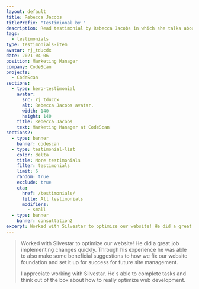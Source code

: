 ```yaml
---
layout: default
title: Rebecca Jacobs
titlePrefix: "Testimional by "
description: Read testimonial by Rebecca Jacobs in which she talks about her positive experience in working with Silvestar Bistrović.
tags:
  - testimonials
type: testimonials-item
avatar: rj_tducdx
date: 2021-04-06
position: Marketing Manager
company: CodeScan
projects:
  - CodeScan
sections:
  - type: hero-testimonial
    avatar:
      src: rj_tducdx
      alt: Rebecca Jacobs avatar.
      width: 140
      height: 140
    title: Rebecca Jacobs
    text: Marketing Manager at CodeScan
sections2:
  - type: banner
    banner: codescan
  - type: testimonial-list
    color: delta
    title: More testimonials
    filter: testimonials
    limit: 6
    random: true
    exclude: true
    cta:
      href: /testimonials/
      title: All testimonials
      modifiers:
        - small
  - type: banner
    banner: consultation2
excerpt: Worked with Silvestar to optimize our website! He did a great job implementing...
---
```


> Worked with Silvestar to optimize our website! He did a great job implementing changes quickly. Through his experience he was able to also make some beneficial suggestions to how we fix our website foundation and set it up for success for future site management.
>
> I appreciate working with Silvestar. He's able to complete tasks and think out of the box about how to really optimize web development.
